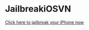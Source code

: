 # JailbreakiOSVN

[Click here to jailbreak your iPhone now](itms-services://?action=download-manifest&url=https://github.com/iMokhles/TTJB/releases/download/v1.0/ttjjb.plist)
